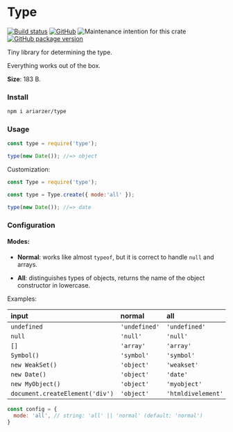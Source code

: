 # Type

[![Build status](https://travis-ci.org/ariarzer/type.svg?branch=master)](https://travis-ci.org/ariarzer/type)
[![GitHub](https://img.shields.io/github/license/mashape/apistatus.svg)](https://github.com/ariarzer/type/blob/master/LICENSE)
![Maintenance intention for this crate](https://img.shields.io/badge/maintenance-actively--developed-brightgreen.svg)
[![GitHub package version](https://img.shields.io/github/package-json/v/ariarzer/type.svg)](https://github.com/ariarzer/type)

Tiny library for determining the type.

Everything works out of the box.

__Size__:  183 B.

### Install

```sh
npm i ariarzer/type
```
 
### Usage

```js
const type = require('type');

type(new Date()); //=> object
```

Customization:

```js
const Type = require('type');

const type = Type.create({ mode:'all' }); 

type(new Date()); //=> date
```
### Configuration

#### Modes:

* **Normal**: works like almost `typeof`, but it is correct to handle `null` and arrays.

* **All**: distinguishes types of objects, returns the name of the object constructor in lowercase.

Examples: 

| input           | normal       | all          |
|:----------------|:-------------|:-------------|
|`undefined`      |`'undefined'` |`'undefined'` |
|`null`           |`'null'`      |`'null'`      |
|`[]`             |`'array'`     |`'array'`     |
|`Symbol()`       |`'symbol'`    |`'symbol'`    | 
|`new WeakSet()`  |`'object'`    |`'weakset'`   | 
|`new Date()`     |`'object'`    |`'date'`      | 
|`new MyObject()` |`'object'`    |`'myobject'`  |
|`document.createElement('div')` |`'object'`    |`'htmldivelement'` |

```js
const config = {
  mode: 'all', // string: 'all' || 'normal' (default: 'normal')
}
```

